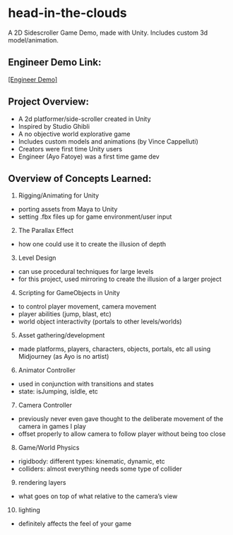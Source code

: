 # head-in-the-clouds
A 2D Sidescroller Game Demo, made with Unity. Includes custom 3d model/animation. 

## Engineer Demo Link: 
[[Engineer Demo]](https://www.youtube.com/watch?v=N1er1x2PS4k)

## Project Overview:
- A 2d platformer/side-scroller created in Unity
- Inspired by Studio Ghibli
- A no objective world explorative game
- Includes custom models and animations (by Vince Cappelluti)
- Creators were first time Unity users
- Engineer (Ayo Fatoye) was a first time game dev

## Overview of Concepts Learned: 
1. Rigging/Animating for Unity
- porting assets from Maya to Unity
- setting .fbx files up for game environment/user input
2. The Parallax Effect
- how one could use it to create the illusion of depth
3. Level Design
- can use procedural techniques for large levels
- for this project, used mirroring to create the illusion of a larger project
4. Scripting for GameObjects in Unity
- to control player movement, camera movement
- player abilities (jump, blast, etc)
- world object interactivity (portals to other levels/worlds)
5. Asset gathering/development
- made platforms, players, characters, objects, portals, etc all using Midjourney (as Ayo is no artist)
6. Animator Controller
- used in conjunction with transitions and states
- state: isJumping, isIdle, etc
7. Camera Controller
- previously never even gave thought to the deliberate movement of the camera in games I play
- offset properly to allow camera to follow player without being too close
8. Game/World Physics
- rigidbody: different types: kinematic, dynamic, etc
- colliders: almost everything needs some type of collider
9. rendering layers
- what goes on top of what relative to the camera’s view
10. lighting
- definitely affects the feel of your game

